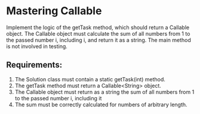 # Mastering Callable

Implement the logic of the getTask method, which should return a Callable object.
The Callable object must calculate the sum of all numbers from 1 to the passed number i, including i, and return it as a string.
The main method is not involved in testing.


## Requirements:
1. The Solution class must contain a static getTask(int) method.
2. The getTask method must return a Callable&lt;String&gt; object.
3. The Callable object must return as a string the sum of all numbers from 1 to the passed number i, including it
4. The sum must be correctly calculated for numbers of arbitrary length.